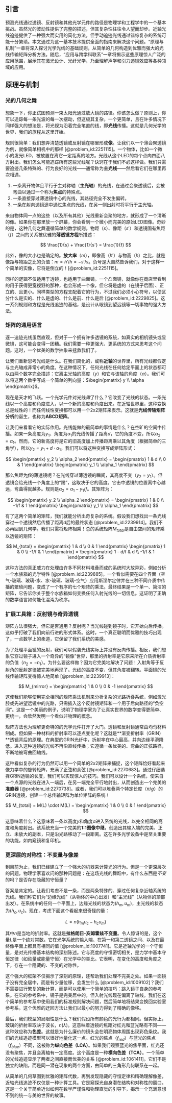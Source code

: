 ## 引言
预测光线通过透镜、反射镜和其他光学元件的路径是物理学和工程学中的一个基本挑战。虽然光的波动性提供了完整的描述，但其复杂性往往令人望而却步。近轴光线追迹提供了一种强大而实用的简化方法，但手动追迹光线通过错综复杂的系统可能十分繁琐。本文通过为这一基本技术提供全面的指南来解决这个问题。“原理与机制”一章将深入探讨光学光线的基础规则，从简单的几何构造到优雅而强大的光线传输矩阵分析方法。随后，“应用与跨学科联系”一章将揭示这些原理惊人广泛的应用范围，展示其在激光设计、光纤光学，乃至理解声学和引力透镜效应等各种领域的应用。

## 原理与机制

### 光的几何之舞

想象一下，你正试图预测一束太阳光通过放大镜的路径。你该怎么做？原则上，你可以追踪每一条光波的每一次摆动，但这极其复杂。一个更简单，且在许多情况下同样强大的想法是，将光视为沿着完全笔直的线，即**光线**传播。这就是几何光学的世界，我们的旅程从这里开始。

规则很简单：我们想弄清楚透镜或反射镜在哪里形成**像**。让我们以一个薄会聚透镜为例，就像简单相机中的那样 [@problem_id:2251115]。一个物体，比如一个微小的发光LED，被放置在离它一定距离的地方。光线从这个LED的每个点向四面八方射出。我们怎么可能追踪所有这些光线呢？诀窍在于我们不必这样做。我们只需要追迹几条特殊的、行为良好的光线——通常称为**主光线**——然后看它们在哪里再次相遇。

1.  一条离开物体且平行于主对称轴（**主光轴**）的光线，在通过会聚透镜后，会被弯曲以通过一个称为**焦点**的特殊点。
2.  一条直接穿过薄透镜中心的光线，其路径完全不发生偏转。
3.  一条在射向透镜途中通过焦点的光线，在另一侧出射时将平行于主光轴。

来自物体同一点的这些（以及所有其他）光线重新会聚的地方，就形成了一个清晰的像。如果你在那里放一个屏幕，你会看到一个微小而完美的原始LED图像。奇妙的是，这种几何之舞遵循简单的数学规则。物距（$s$）、像距（$s'$）和透镜固有焦距（$f$）之间的关系被优雅的**薄透镜方程**所描述：

$$
\frac{1}{s} + \frac{1}{s'} = \frac{1}{f}
$$

此外，像的大小也是确定的。**放大率**（$m$），即像高（$h'$）与物高（$h$）之比，就是像距与物距之比的负值：$m = h'/h = -s'/s$。负号是大自然告诉我们，对于这样一个简单的实像，它将是倒立的！[@problem_id:2251115]。

同样的逻辑不仅适用于透镜，也适用于曲面镜。一个凸面镜，就像你在商店里看到的用于获得更宽视野的那种，也会形成一个像，但它将是虚的（在镜子后面）、正立的、且更小。同样类型的方程支配着它的行为，不过我们必须小心符号，以便区分什么是实的、什么是虚的、什么是前、什么是后 [@problem_id:2229825]。这一系列规则和方程是光线追迹的基础，是设计从眼镜到望远镜等一切事物的强大方法。

### 矩阵的通用语言

逐一追迹光线虽然直观，但对于一个拥有许多透镜的系统，如真实的相机镜头或显微镜，这可能会变得一团糟。我们需要一种更强大、更系统的方式来思考这个问题。这时，一个优美的数学抽象来拯救我们了。

让我们重新思考光线是什么。在我们简化的，或称**近轴**的世界里，所有光线都假定与主光轴成非常小的角度。在这种情况下，任何光线在任何给定平面上的状态都可以由两个数字完全描述：它离主光轴的高度（$y$）和它与该轴的角度（$\alpha$）。我们可以将这两个数字写成一个简单的列向量：$\begin{pmatrix} y \\ \alpha \end{pmatrix}$。

现在是天才的飞跃。一个光学元件对光线*做*了什么？它改变了光线的状态。一条光线以一个高度和角度进入，以一个新的高度和角度出来。在近轴世界里，这种变换总是线性的！而任何线性变换都可以用一个2x2矩阵来表示。这就是**光线传输矩阵分析**的诞生，也称为**ABCD矩阵**。

让我们来看看它的实际作用。光线能做的最简单的事情是什么？在空旷的空间中传播。如果一条高度为$y_1$、角度为$\alpha_1$的光线传播了距离$d$，它的角度不变，所以$\alpha_2 = \alpha_1$。然而，它的新高度将是它的旧高度加上传播距离乘以其角度（根据简单的三角学），所以$y_2 = y_1 + d \cdot \alpha_1$。我们可以将这种变换写成矩阵形式：

$$
\begin{pmatrix} y_2 \\ \alpha_2 \end{pmatrix} = \begin{pmatrix} 1 & d \\ 0 & 1 \end{pmatrix} \begin{pmatrix} y_1 \\ \alpha_1 \end{pmatrix}
$$

那么焦距为$f$的薄透镜呢？在光线穿过薄透镜的瞬间，其高度不变（$y_2 = y_1$）。但透镜会给光线一个角度上的“踢”，这取决于它的高度。它击中透镜的位置离中心越远，弯曲得就越多。规则是$\alpha_2 = \alpha_1 - y_1/f$。其矩阵为：

$$
\begin{pmatrix} y_2 \\ \alpha_2 \end{pmatrix} = \begin{pmatrix} 1 & 0 \\ -1/f & 1 \end{pmatrix} \begin{pmatrix} y_1 \\ \alpha_1 \end{pmatrix}
$$

有了这两个简单的矩阵，我们就能分析出奇复杂的系统。假设我们想找出一条光线穿过一个透镜然后传播了距离$d$后的最终状态 [@problem_id:2239914]。我们不必再回到几何学。我们只需将矩阵相乘！总的系统矩阵$M_{total}$是自由空间的矩阵乘以透镜的矩阵：

$$
M_{total} = \begin{pmatrix} 1 & d \\ 0 & 1 \end{pmatrix} \begin{pmatrix} 1 & 0 \\ -1/f & 1 \end{pmatrix} = \begin{pmatrix} 1 - d/f & d \\ -1/f & 1 \end{pmatrix}
$$

这种方法的真正威力在处理由许多不同材料堆叠而成的系统时大放异彩，例如分析一个水族箱的光学特性 [@problem_id:2239885]。一个看似需要在四个界面（空气-玻璃、玻璃-水、水-玻璃、玻璃-空气）应用斯涅尔定律并在三种不同介质中传播的繁琐问题，变成了一个有序的七个矩阵的乘法。最终结果是一个单一、简洁的矩阵，它告诉你关于整个水族箱如何变换任何入射光线的一切信息。这证明了正确的数学语言如何能化混沌为秩序。

### 扩展工具箱：反射镜与奇异透镜

矩阵方法很强大，但它是否通用？反射呢？当光线碰到镜子时，它开始向后传播。这似乎打破了我们向前行进的形式体系。这时，一个真正聪明而优雅的技巧出现了，一点数学上的柔道，它保留了我们系统的美感。

为了处理平面镜的反射，我们可以假装光线实际上并没有反向传播。相反，我们想象它穿过镜子进入一个奇异的“镜像”世界，那里的折射率是它原来所在介质折射率的负值（$n_2 = -n_1$）。为什么要这样做？因为它完美地解决了问题！入射角等于反射角的反射定律被完美地再现了。光线的高度不变，但其角度被翻转。平面镜的光线传输矩阵变得惊人地简单 [@problem_id:2239913]：

$$
M_{mirror} = \begin{pmatrix} 1 & 0 \\ 0 & -1 \end{pmatrix}
$$

这使我们能够使用完全相同的矩阵乘法机制来分析复杂的光路折叠系统，例如激光腔或先进望远镜中的光路，只需插入这个反射镜矩阵和一个用于后向路径的“负空间”。这是一个美丽的例子，说明了物理学家为了让真实世界的数学变得更简单、更统一，会欣然发明一个看似非物理的概念。

矩阵方法也为理解更奇特的的光学元件打开了大门。透镜和反射镜通常由均匀材料制成。但如果一种材料的折射率可以逐点变化呢？这就是**渐变折射率（GRIN）**透镜背后的原理。在典型的GRIN光纤中，折射率在中心最高，并向边缘平滑降低。进入这种透镜的光线不再沿直线传播；它遵循一条优美的、弯曲的正弦路径，不断地被弯曲回轴线。

这种看似复杂的行为仍然可以用一个简单的2x2矩阵来捕捉，这个矩阵恰好看起来像力学中的旋转矩阵，充满了正弦和余弦 [@problem_id:2270683]。通过仔细选择GRIN透镜的长度，我们可以实现惊人的技巧。我们可以设计一个系统，使来自一个点源的光线在进入一端后，在另一端完全平行地射出，从而创造出一个完美的**准直器** [@problem_id:2270738]。或者，我们可以堆叠两个特定长度（$\pi/g$）的GRIN透镜，创建一个总传输矩阵为单位矩阵的系统！

$$
M_{total} = M(L) \cdot M(L) = \begin{pmatrix} 1 & 0 \\ 0 & 1 \end{pmatrix}
$$

这意味着什么？这意味着一条以高度$y$和角度$\alpha$进入系统的光线，以完全相同的高度和角度射出。该系统充当一个完美的**1:1图像中继**，创造出其输入端的完美、正立、未放大的副本，只是沿光路移动了一段距离。这在许多光学设备中是至关重要的功能，如内窥镜和复印机。

### 更深层的对称性：不变量与像差

到目前为止，我们已经建立了一个强大的机器来计算光的行为。但是一个更深层次的问题，物理学家喜欢问的那种问题是：在这场光线的舞蹈中，有什么东西是*不变*的吗？是否存在隐藏的守恒量？

答案是肯定的。让我们考虑不是一条，而是两条特殊的、穿过任何复杂近轴系统的光线。我们称它们为“边缘光线”（从物体的中心出发）和“主光线”（从物体的顶部出发）。在系统中的任何一个平面上，边缘光线的状态为$(h_m, u_m)$，主光线的状态为$(h_c, u_c)$。现在，考虑下面这个看起来很奇怪的量：

$$
L = n (h_m u_c - h_c u_m)
$$

其中$n$是当地的折射率。这就是**拉格朗日-亥姆霍兹不变量**。令人惊讶的是，这个量$L$是一个绝对常数。它在光学系统的输入端、在第一和第二透镜之间、以及在最终像平面上都具有相同的值 [@problem_id:1007741]。它是近轴光学的一个守恒量，是对光传播基本结构的深刻陈述。它与亮度的守恒密切相关，是力学中基本守恒定律（如动量或能量守恒）在光学中的类比。它表明，在变化的高度和角度之下，存在一个隐藏的、不变的对称性。

这个强大的框架不仅揭示了深刻的原理，还帮助我们处理不完美之处。如果一面镜子没有完全居中，而是有少量位移，会发生什么 [@problem_id:1009102]？我们不需要进行繁复的新计算，而是可以使用一个简单的技巧：跳入镜子自身的参考系。在它的参考系中，镜子是完美居中的，但入射光线现在偏离了轴线。我们在这个简单的参考系中使用我们的标准规则解决问题，然后简单地将结果变换回实验室参考系。这个优雅的迂回方法让我们以最小的努力得到了精确的像移。

最后，我们模型的局限性是什么？我们假设所有颜色的光行为都相同。但实际上，玻璃的折射率取决于波长，$n(\lambda)$。这意味着透镜的焦距对红光和蓝光略有不同——这种效应称为**色差**。这就是为什么廉价的镜头会在明亮物体周围出现彩色条纹。我们的光线追迹模型可以很好地量化这一点。红光的焦点（$f_{red}$）与蓝光的焦点（$f_{blue}$）不同，这被称为**纵向色差（LCA）**。如果我们观察蓝光的焦平面，红光还没有聚焦，并且会离轴有一定高度。这个高度是一种**横向色差（TCA）**。一个简单的光线追迹显示了两者之间直接而优美的关系 [@problem_id:1061411]。它们不是独立的缺陷，而是同一潜在现象的两个方面，由简单的三角形几何联系在一起。

从简单的几何草图到优雅的矩阵代数，再到发现隐藏的守恒定律和精确理解像差，近轴光线追迹不仅仅是一种计算工具。它是窥探光自身潜在结构和对称性的窗口。这是一个关于简单近似如何在数学严谨性和物理直觉的引导下，揭示一个充满意想不到的统一与美的世界的故事。

